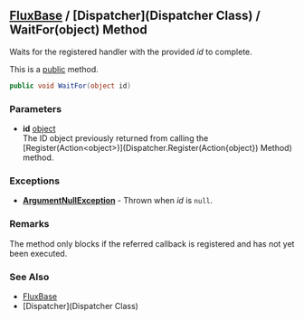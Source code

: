 [FluxBase](index) / [Dispatcher](Dispatcher Class) /  WaitFor(object) Method
----------------------------------------------------------------------------

Waits for the registered handler with the provided _id_ to complete.

This is a [public](https://docs.microsoft.com/dotnet/csharp/language-reference/keywords/public) method.

```c#
public void WaitFor(object id)
```

### Parameters
* __id__ [object](https://docs.microsoft.com/dotnet/api/system.object)  
The ID object previously returned from calling the [Register(Action\<object\>)](Dispatcher.Register(Action{object}) Method) method.

### Exceptions
* __[ArgumentNullException](https://docs.microsoft.com/dotnet/api/system.argumentnullexception)__ - Thrown when _id_ is `null`.

### Remarks
The method only blocks if the referred callback is registered and has not yet been executed.

### See Also
* [FluxBase](index)
* [Dispatcher](Dispatcher Class)